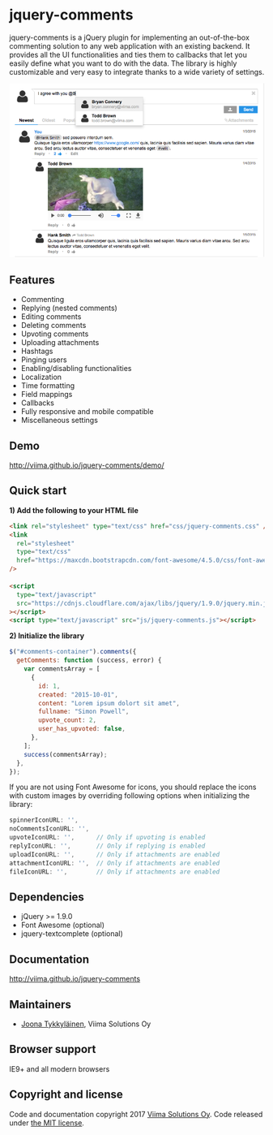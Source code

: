 # jquery-comments

jquery-comments is a jQuery plugin for implementing an out-of-the-box commenting solution to any web application with an existing backend. It provides all the UI functionalities and ties them to callbacks that let you easily define what you want to do with the data. The library is highly customizable and very easy to integrate thanks to a wide variety of settings.

![Screenshot of jquery-comments](screenshot.png?raw=true "Screenshot of jquery-comments")

## Features

- Commenting
- Replying (nested comments)
- Editing comments
- Deleting comments
- Upvoting comments
- Uploading attachments
- Hashtags
- Pinging users
- Enabling/disabling functionalities
- Localization
- Time formatting
- Field mappings
- Callbacks
- Fully responsive and mobile compatible
- Miscellaneous settings

## Demo

http://viima.github.io/jquery-comments/demo/

## Quick start

**1) Add the following to your HTML file**

```html
<link rel="stylesheet" type="text/css" href="css/jquery-comments.css" />
<link
  rel="stylesheet"
  type="text/css"
  href="https://maxcdn.bootstrapcdn.com/font-awesome/4.5.0/css/font-awesome.min.css"
/>

<script
  type="text/javascript"
  src="https://cdnjs.cloudflare.com/ajax/libs/jquery/1.9.0/jquery.min.js"
></script>
<script type="text/javascript" src="js/jquery-comments.js"></script>
```

**2) Initialize the library**

```javascript
$("#comments-container").comments({
  getComments: function (success, error) {
    var commentsArray = [
      {
        id: 1,
        created: "2015-10-01",
        content: "Lorem ipsum dolort sit amet",
        fullname: "Simon Powell",
        upvote_count: 2,
        user_has_upvoted: false,
      },
    ];
    success(commentsArray);
  },
});
```

If you are not using Font Awesome for icons, you should replace the icons with custom images by overriding following options when initializing the library:

```javascript
spinnerIconURL: '',
noCommentsIconURL: '',
upvoteIconURL: '',		// Only if upvoting is enabled
replyIconURL: '',		// Only if replying is enabled
uploadIconURL: '',		// Only if attachments are enabled
attachmentIconURL: '',	// Only if attachments are enabled
fileIconURL: '',		// Only if attachments are enabled
```

## Dependencies

- jQuery >= 1.9.0
- Font Awesome (optional)
- jquery-textcomplete (optional)

## Documentation

http://viima.github.io/jquery-comments

## Maintainers

- [Joona Tykkyläinen](https://www.linkedin.com/in/joonatykkylainen), Viima Solutions Oy

## Browser support

IE9+ and all modern browsers

## Copyright and license

Code and documentation copyright 2017 [Viima Solutions Oy](https://www.viima.com/). Code released under [the MIT license](https://github.com/Viima/jquery-comments/blob/master/LICENSE).
